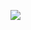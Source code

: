 
![](https://lh3.googleusercontent.com/AjitSCgu7wq3y1gC01CF523qK6VWSwp-SgYzvF9J1zGoGtfhdHqdB11P-_jI-gGbFqgB-vVggl8gekTR1ksVywyUAIoXkDljw2KkW4ffKamjqfKMOfC7GXqx1coxZB9fSCGz1x6yyOJDgAPA7C0VJbXoxhogb3sbXTsOqq80PQ8-V5FvDAcZ1Gco7Ijabw)
